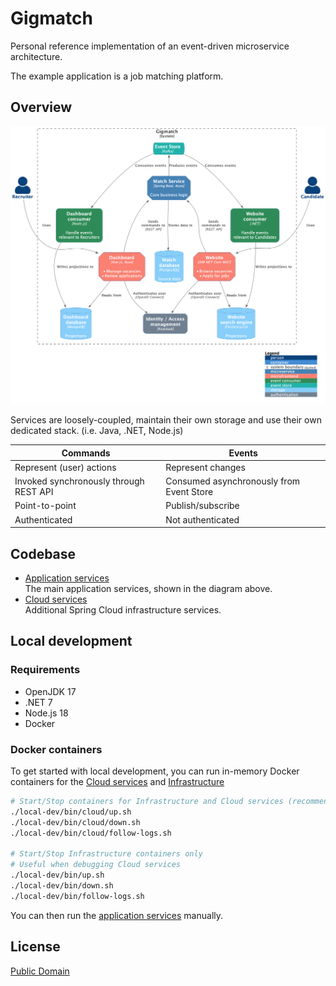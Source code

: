 # Gigmatch

Personal reference implementation of an event-driven microservice architecture.

The example application is a job matching platform.

## Overview

![Overview](./diagrams/overview.png)

Services are loosely-coupled, maintain their own storage and use their own dedicated stack. (i.e. Java, .NET, Node.js)

| Commands                               | Events                                   |
|----------------------------------------|------------------------------------------|
| Represent (user) actions               | Represent changes                        |
| Invoked synchronously through REST API | Consumed asynchronously from Event Store |
| Point-to-point                         | Publish/subscribe                        |
| Authenticated                          | Not authenticated                        |

## Codebase

* [Application services](./services)  
  The main application services, shown in the diagram above.
* [Cloud services](./cloud)  
  Additional Spring Cloud infrastructure services.

## Local development

### Requirements

* OpenJDK 17
* .NET 7
* Node.js 18
* Docker

### Docker containers

To get started with local development, you can run in-memory Docker containers for the
[Cloud services](./local-dev/cloud.yml) and [Infrastructure](./local-dev/infrastructure.yml)

```bash
# Start/Stop containers for Infrastructure and Cloud services (recommended)
./local-dev/bin/cloud/up.sh
./local-dev/bin/cloud/down.sh
./local-dev/bin/cloud/follow-logs.sh

# Start/Stop Infrastructure containers only
# Useful when debugging Cloud services
./local-dev/bin/up.sh
./local-dev/bin/down.sh
./local-dev/bin/follow-logs.sh
```

You can then run the [application services](./services/README.md) manually.

## License

[Public Domain](LICENSE)
